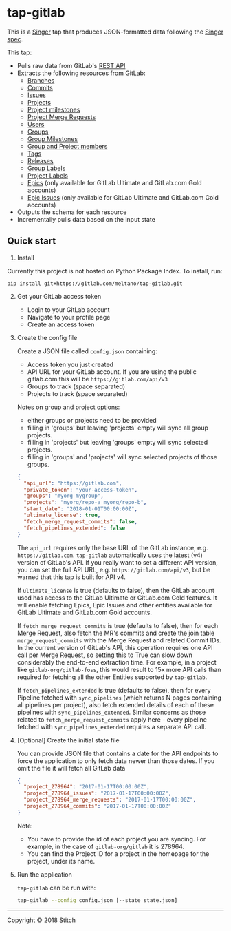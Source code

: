 # tap-gitlab

This is a [Singer](https://singer.io) tap that produces JSON-formatted data following the [Singer spec](https://github.com/singer-io/getting-started/blob/master/SPEC.md).

This tap:
- Pulls raw data from GitLab's [REST API](https://docs.gitlab.com/ee/api/README.html)
- Extracts the following resources from GitLab:
  - [Branches](https://docs.gitlab.com/ee/api/branches.html)
  - [Commits](https://docs.gitlab.com/ee/api/commits.html)
  - [Issues](https://docs.gitlab.com/ee/api/issues.html)
  - [Projects](https://docs.gitlab.com/ee/api/projects.html)
  - [Project milestones](https://docs.gitlab.com/ee/api/milestones.html)
  - [Project Merge Requests](https://docs.gitlab.com/ee/api/merge_requests.html)
  - [Users](https://docs.gitlab.com/ee/api/users.html)
  - [Groups](https://docs.gitlab.com/ee/api/group_milestones.html)
  - [Group Milestones](https://docs.gitlab.com/ee/api/users.html)
  - [Group and Project members](https://docs.gitlab.com/ee/api/members.html)
  - [Tags](https://docs.gitlab.com/ee/api/tags.html)
  - [Releases](https://docs.gitlab.com/ee/api/releases/index.html)
  - [Group Labels](https://docs.gitlab.com/ee/api/group_labels.html)
  - [Project Labels](https://docs.gitlab.com/ee/api/labels.html)
  - [Epics](https://docs.gitlab.com/ee/api/epics.html) (only available for GitLab Ultimate and GitLab.com Gold accounts)
  - [Epic Issues](https://docs.gitlab.com/ee/api/epic_issues.html) (only available for GitLab Ultimate and GitLab.com Gold accounts)
- Outputs the schema for each resource
- Incrementally pulls data based on the input state


## Quick start

1. Install

Currently this project is not hosted on Python Package Index. To install, run:
```
pip install git+https://gitlab.com/meltano/tap-gitlab.git
```

2. Get your GitLab access token

    - Login to your GitLab account
    - Navigate to your profile page
    - Create an access token

3. Create the config file

    Create a JSON file called `config.json` containing:
    - Access token you just created
    - API URL for your GitLab account. If you are using the public gitlab.com this will be `https://gitlab.com/api/v3`
    - Groups to track (space separated)    
    - Projects to track (space separated)

    Notes on group and project options:
    - either groups or projects need to be provided
    - filling in 'groups' but leaving 'projects' empty will sync all group projects.
    - filling in 'projects' but leaving 'groups' empty will sync selected projects.
    - filling in 'groups' and 'projects' will sync selected projects of those groups.

    ```json
    {
      "api_url": "https://gitlab.com",
      "private_token": "your-access-token",
      "groups": "myorg mygroup",
      "projects": "myorg/repo-a myorg/repo-b",
      "start_date": "2018-01-01T00:00:00Z",
      "ultimate_license": true,
      "fetch_merge_request_commits": false,
      "fetch_pipelines_extended": false
    }
    ```

    The `api_url` requires only the base URL of the GitLab instance, e.g. `https://gitlab.com`. `tap-gitlab` automatically uses the latest (v4) version of GitLab's API. If you really want to set a different API version, you can set the full API URL, e.g. `https://gitlab.com/api/v3`, but be warned that this tap is built for API v4.

    If `ultimate_license` is true (defaults to false), then the GitLab account used has access to the GitLab Ultimate or GitLab.com Gold features. It will enable fetching Epics, Epic Issues and other entities available for GitLab Ultimate and GitLab.com Gold accounts.

    If `fetch_merge_request_commits` is true (defaults to false), then for each Merge Request, also fetch the MR's commits and create the join table `merge_request_commits` with the Merge Request and related Commit IDs. In the current version of GitLab's API, this operation requires one API call per Merge Request, so setting this to True can slow down considerably the end-to-end extraction time. For example, in a project like `gitlab-org/gitlab-foss`, this would result to 15x more API calls than required for fetching all the other Entities supported by `tap-gitlab`.

    If `fetch_pipelines_extended` is true (defaults to false), then for every Pipeline fetched with `sync_pipelines` (which returns N pages containing all pipelines per project), also fetch extended details of each of these pipelines with `sync_pipelines_extended`. Similar concerns as those related to `fetch_merge_request_commits` apply here - every pipeline fetched with `sync_pipelines_extended` requires a separate API call.

4. [Optional] Create the initial state file

    You can provide JSON file that contains a date for the API endpoints
    to force the application to only fetch data newer than those dates.
    If you omit the file it will fetch all GitLab data

    ```json
    {
      "project_278964": "2017-01-17T00:00:00Z",
      "project_278964_issues": "2017-01-17T00:00:00Z",
      "project_278964_merge_requests": "2017-01-17T00:00:00Z",
      "project_278964_commits": "2017-01-17T00:00:00Z"
    }
    ```

    Note:
    - You have to provide the id of each project you are syncing. For example, in the case of `gitlab-org/gitlab` it is 278964.
    - You can find the Project ID for a project in the homepage for the project, under its name.

5. Run the application

    `tap-gitlab` can be run with:

    ```bash
    tap-gitlab --config config.json [--state state.json]
    ```

---

Copyright &copy; 2018 Stitch
